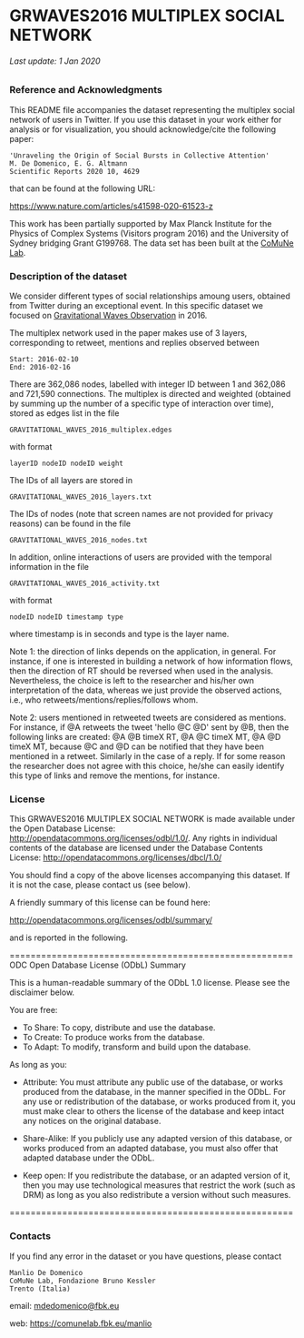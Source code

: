 

# GRWAVES2016 MULTIPLEX SOCIAL NETWORK

###### Last update: 1 Jan 2020
 
### Reference and Acknowledgments

This README file accompanies the dataset representing the multiplex social network of users in Twitter.
If you use this dataset in your work either for analysis or for visualization, you should acknowledge/cite the following paper:
	
	'Unraveling the Origin of Social Bursts in Collective Attention'
	M. De Domenico, E. G. Altmann 
	Scientific Reports 2020 10, 4629

that can be found at the following URL:

<https://www.nature.com/articles/s41598-020-61523-z>



This work has been partially supported by Max Planck Institute for the Physics of Complex Systems (Visitors program 2016) and the University of Sydney bridging Grant G199768. The data set has been built at the [CoMuNe Lab](https://comunelab.fbk.eu/). 


### Description of the dataset

We consider different types of social relationships amoung users, obtained from Twitter during an exceptional event. In this specific dataset we focused on [Gravitational Waves Observation](https://en.wikipedia.org/wiki/First_observation_of_gravitational_waves) in 2016.

The multiplex network used in the paper makes use of 3 layers, corresponding to retweet, mentions and replies observed between


    Start: 2016-02-10
    End: 2016-02-16

There are 362,086 nodes, labelled with integer ID between 1 and 362,086 and 721,590 connections.
The multiplex is directed and weighted (obtained by summing up the number of a specific type of interaction over time), stored as edges list in the file

    GRAVITATIONAL_WAVES_2016_multiplex.edges

with format

    layerID nodeID nodeID weight

The IDs of all layers are stored in

    GRAVITATIONAL_WAVES_2016_layers.txt

The IDs of nodes (note that screen names are not provided for privacy reasons) can be found in the file

    GRAVITATIONAL_WAVES_2016_nodes.txt


In addition, online interactions of users are provided with the temporal information in the file

    GRAVITATIONAL_WAVES_2016_activity.txt

with format

    nodeID nodeID timestamp type

where timestamp is in seconds and type is the layer name. 

Note 1: the direction of links depends on the application, in general. For instance, if one is interested in building a network of how information flows, then the direction of RT should be reversed when used in the analysis. Nevertheless, the choice is left to the researcher and his/her own interpretation of the data, whereas we just provide the observed actions, i.e., who retweets/mentions/replies/follows whom.

Note 2: users mentioned in retweeted tweets are considered as mentions. For instance, if @A retweets the tweet 'hello @C @D' sent by @B, then the following links are created: @A @B timeX RT, @A @C timeX MT, @A @D timeX MT, because @C and @D can be notified that they have been mentioned in a retweet. Similarly in the case of a reply. If for some reason the researcher does not agree with this choice, he/she can easily identify this type of links and remove the mentions, for instance.


### License

This GRWAVES2016 MULTIPLEX SOCIAL NETWORK is made available under the Open Database License: <http://opendatacommons.org/licenses/odbl/1.0/>. Any rights in individual contents of the database are licensed under the Database Contents License: <http://opendatacommons.org/licenses/dbcl/1.0/>

You should find a copy of the above licenses accompanying this dataset. If it is not the case, please contact us (see below).

A friendly summary of this license can be found here:

<http://opendatacommons.org/licenses/odbl/summary/>

and is reported in the following.

======================================================
ODC Open Database License (ODbL) Summary

This is a human-readable summary of the ODbL 1.0 license. Please see the disclaimer below.

You are free:

*    To Share: To copy, distribute and use the database.
*    To Create: To produce works from the database.
*    To Adapt: To modify, transform and build upon the database.

As long as you:
    
*	Attribute: You must attribute any public use of the database, or works produced from the database, in the manner specified in the ODbL. For any use or redistribution of the database, or works produced from it, you must make clear to others the license of the database and keep intact any notices on the original database.
    
*	Share-Alike: If you publicly use any adapted version of this database, or works produced from an adapted database, you must also offer that adapted database under the ODbL.
    
*	Keep open: If you redistribute the database, or an adapted version of it, then you may use technological measures that restrict the work (such as DRM) as long as you also redistribute a version without such measures.

======================================================


### Contacts

If you find any error in the dataset or you have questions, please contact

	Manlio De Domenico
	CoMuNe Lab, Fondazione Bruno Kessler 
	Trento (Italia)

email: <mdedomenico@fbk.eu>

web: <https://comunelab.fbk.eu/manlio>

